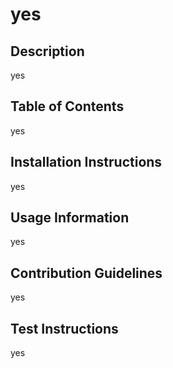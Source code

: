 # yes
## Description
yes
## Table of Contents
yes
## Installation Instructions
yes
## Usage Information
yes
## Contribution Guidelines
yes
## Test Instructions
yes
